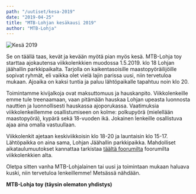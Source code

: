 ```yaml
---
path: "/uutiset/kesa-2019"
date: "2019-04-25"
title: "MTB-Lohjan kesäkausi 2019"
author: "MTB-Lohja"
---
```

![Kesä 2019](/img/kesa-2018-1.jpg)

Se on täällä taas, kevät ja kevään myötä pian myös kesä. MTB-Lohja toy starttaa ajokautensa viikkolenkkien muodossa 1.5.2019. klo 18 Lohjan jäähallin parkkipaikalta. Tarjolla on kaikentasoisille maastopyöräilijöille sopivat ryhmät, eli vaikka olet vielä lajin parissa uusi, niin tervetuloa mukaan. Ajoaika on kaksi tuntia ja paluu lähtöpaikalle tapahtuu noin klo 20.

Toimintamme kivijalkoja ovat maksuttomuus ja hauskanpito. Viikkolenkeille emme tule treenaamaan, vaan pitämään hauskaa Lohjan upeasta luonnosta nauttien ja luonnollisesti hauskassa ajoporukassa. Vaatimuksia viikkolenkeillemme osallistumiseen on kolme: polkupyörä (mielellään maastopyörä), kypärä sekä 18-vuoden ikä. Jokainen lenkeille osallistuva ajaa aina omalla vastuullaan.

Viikkolenkit ajetaan keskiviikkoisin klo 18-20 ja launtaisin klo 15-17. Lähtöpaikka on aina sama, Lohjan Jäähallin parkkipaikka. Mahdolliset aikataulumuutokset kannattaa tarkistaa [täältä foorumilta](http://foorumi.mtb-lohja.com/cgi-bin/yabb2/YaBB.pl?num=1546620994) foorumilta viikkolenkkien alta.

Oletpa sitten vanha MTB-Lohjalainen tai uusi ja toimintaan mukaan haluava kuski, niin tervetuloa lenkeillemme! Metsässä nähdään.

**MTB-Lohja toy (täysin olematon yhdistys)**
